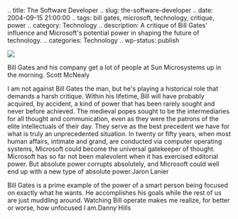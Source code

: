 .. title: The Software Developer
.. slug: the-software-developer
.. date: 2004-09-15 21:00:00
.. tags: bill gates, microsoft, technology, critique, power
.. category: Technology
.. description: A critique of Bill Gates' influence and Microsoft's potential power in shaping the future of technology.
.. categories: Technology
.. wp-status: publish

<html><body><a href="http://www.edge.org/documents/digerati/Gates.html"><img src="http://www.edge.org/digerati/gates/images/gates.gif"></a>

Bill Gates and his company get a lot of people at Sun Microsystems up in the
morning. Scott McNealy


I am not against Bill Gates the man, but he's playing a historical role that
demands a harsh critique. Within his lifetime, Bill will have probably acquired,
by accident, a kind of power that has been rarely sought and never before
achieved. The medieval popes sought to be the intermediaries for all thought and
communication, even as they were the patrons of the elite intellectuals of their
day. They serve as the best precedent we have for what is truly an unprecedented
situation. In twenty or fifty years, when most human affairs, intimate and
grand, are conducted via computer operating systems, Microsoft could become the
universal gatekeeper of thought. Microsoft has so far not been malevolent when
it has exercised editorial power. But absolute power corrupts absolutely, and
Microsoft could well end up with a new type of absolute power.Jaron Lanier


Bill Gates is a prime example of the power of a smart person being focused on
exactly what he wants. He accomplishes his goals while the rest of us are just
muddling around. Watching Bill operate makes me realize, for better or worse,
how unfocused I am.Danny Hills

